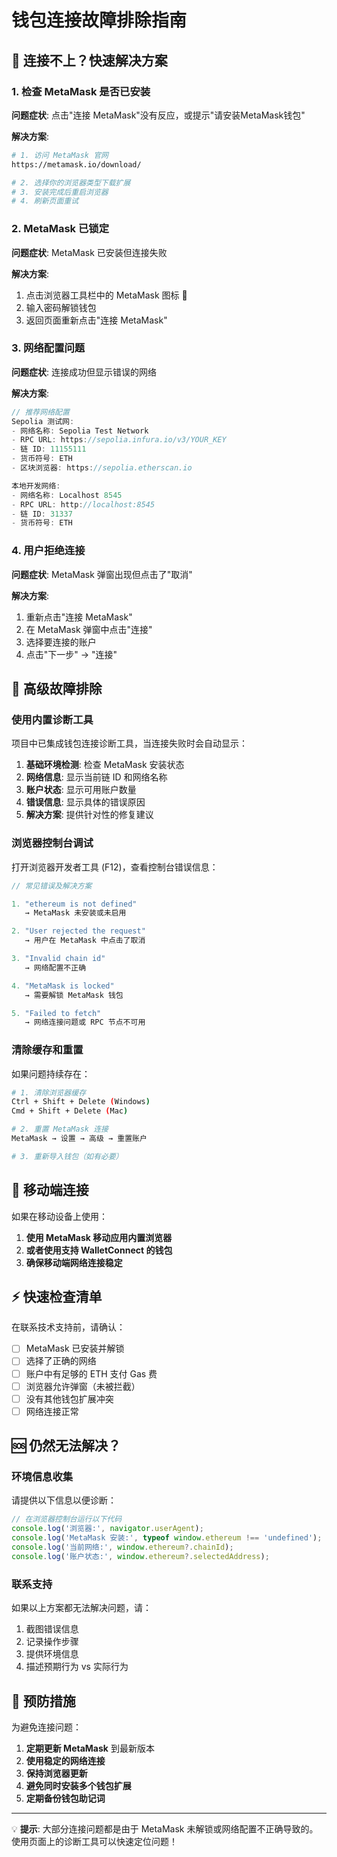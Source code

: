 # 钱包连接故障排除指南

## 🚨 连接不上？快速解决方案

### 1. 检查 MetaMask 是否已安装

**问题症状**: 点击"连接 MetaMask"没有反应，或提示"请安装MetaMask钱包"

**解决方案**:
```bash
# 1. 访问 MetaMask 官网
https://metamask.io/download/

# 2. 选择你的浏览器类型下载扩展
# 3. 安装完成后重启浏览器
# 4. 刷新页面重试
```

### 2. MetaMask 已锁定

**问题症状**: MetaMask 已安装但连接失败

**解决方案**:
1. 点击浏览器工具栏中的 MetaMask 图标 🦊
2. 输入密码解锁钱包
3. 返回页面重新点击"连接 MetaMask"

### 3. 网络配置问题

**问题症状**: 连接成功但显示错误的网络

**解决方案**:
```javascript
// 推荐网络配置
Sepolia 测试网:
- 网络名称: Sepolia Test Network  
- RPC URL: https://sepolia.infura.io/v3/YOUR_KEY
- 链 ID: 11155111
- 货币符号: ETH
- 区块浏览器: https://sepolia.etherscan.io

本地开发网络:
- 网络名称: Localhost 8545
- RPC URL: http://localhost:8545
- 链 ID: 31337
- 货币符号: ETH
```

### 4. 用户拒绝连接

**问题症状**: MetaMask 弹窗出现但点击了"取消"

**解决方案**:
1. 重新点击"连接 MetaMask"
2. 在 MetaMask 弹窗中点击"连接"
3. 选择要连接的账户
4. 点击"下一步" → "连接"

## 🔧 高级故障排除

### 使用内置诊断工具

项目中已集成钱包连接诊断工具，当连接失败时会自动显示：

1. **基础环境检测**: 检查 MetaMask 安装状态
2. **网络信息**: 显示当前链 ID 和网络名称  
3. **账户状态**: 显示可用账户数量
4. **错误信息**: 显示具体的错误原因
5. **解决方案**: 提供针对性的修复建议

### 浏览器控制台调试

打开浏览器开发者工具 (F12)，查看控制台错误信息：

```javascript
// 常见错误及解决方案

1. "ethereum is not defined"
   → MetaMask 未安装或未启用

2. "User rejected the request"  
   → 用户在 MetaMask 中点击了取消

3. "Invalid chain id"
   → 网络配置不正确

4. "MetaMask is locked"
   → 需要解锁 MetaMask 钱包

5. "Failed to fetch"
   → 网络连接问题或 RPC 节点不可用
```

### 清除缓存和重置

如果问题持续存在：

```bash
# 1. 清除浏览器缓存
Ctrl + Shift + Delete (Windows)
Cmd + Shift + Delete (Mac)

# 2. 重置 MetaMask 连接
MetaMask → 设置 → 高级 → 重置账户

# 3. 重新导入钱包（如有必要）
```

## 📱 移动端连接

如果在移动设备上使用：

1. **使用 MetaMask 移动应用内置浏览器**
2. **或者使用支持 WalletConnect 的钱包**
3. **确保移动端网络连接稳定**

## ⚡ 快速检查清单

在联系技术支持前，请确认：

- [ ] MetaMask 已安装并解锁
- [ ] 选择了正确的网络
- [ ] 账户中有足够的 ETH 支付 Gas 费
- [ ] 浏览器允许弹窗（未被拦截）
- [ ] 没有其他钱包扩展冲突
- [ ] 网络连接正常

## 🆘 仍然无法解决？

### 环境信息收集

请提供以下信息以便诊断：

```javascript
// 在浏览器控制台运行以下代码
console.log('浏览器:', navigator.userAgent);
console.log('MetaMask 安装:', typeof window.ethereum !== 'undefined');
console.log('当前网络:', window.ethereum?.chainId);
console.log('账户状态:', window.ethereum?.selectedAddress);
```

### 联系支持

如果以上方案都无法解决问题，请：

1. 截图错误信息
2. 记录操作步骤
3. 提供环境信息
4. 描述预期行为 vs 实际行为

## 🎯 预防措施

为避免连接问题：

1. **定期更新 MetaMask** 到最新版本
2. **使用稳定的网络连接**
3. **保持浏览器更新**
4. **避免同时安装多个钱包扩展**
5. **定期备份钱包助记词**

---

💡 **提示**: 大部分连接问题都是由于 MetaMask 未解锁或网络配置不正确导致的。使用页面上的诊断工具可以快速定位问题！
